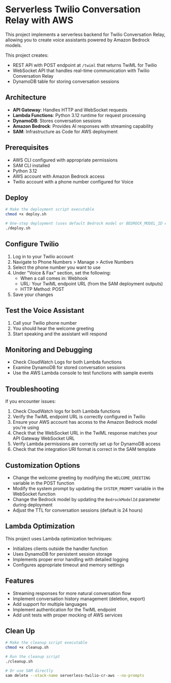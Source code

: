 # Serverless Twilio Conversation Relay with AWS

This project implements a serverless backend for Twilio Conversation Relay, allowing you to create voice assistants powered by Amazon Bedrock models.

This project creates:
- REST API with POST endpoint at `/twiml` that returns TwiML for Twilio
- WebSocket API that handles real-time communication with Twilio Conversation Relay
- DynamoDB table for storing conversation sessions

## Architecture

- **API Gateway**: Handles HTTP and WebSocket requests
- **Lambda Functions**: Python 3.12 runtime for request processing
- **DynamoDB**: Stores conversation sessions
- **Amazon Bedrock**: Provides AI responses with streaming capability
- **SAM**: Infrastructure as Code for AWS deployment

## Prerequisites

- AWS CLI configured with appropriate permissions
- SAM CLI installed
- Python 3.12
- AWS account with Amazon Bedrock access
- Twilio account with a phone number configured for Voice

## Deploy

```bash
# Make the deployment script executable
chmod +x deploy.sh

# One-step deployment (uses default Bedrock model or BEDROCK_MODEL_ID env var)
./deploy.sh
```

## Configure Twilio

1. Log in to your Twilio account
2. Navigate to Phone Numbers > Manage > Active Numbers
3. Select the phone number you want to use
4. Under "Voice & Fax" section, set the following:
   - When a call comes in: Webhook
   - URL: Your TwiML endpoint URL (from the SAM deployment outputs)
   - HTTP Method: POST
5. Save your changes

## Test the Voice Assistant

1. Call your Twilio phone number
2. You should hear the welcome greeting
3. Start speaking and the assistant will respond

## Monitoring and Debugging

- Check CloudWatch Logs for both Lambda functions
- Examine DynamoDB for stored conversation sessions
- Use the AWS Lambda console to test functions with sample events

## Troubleshooting

If you encounter issues:

1. Check CloudWatch logs for both Lambda functions
2. Verify the TwiML endpoint URL is correctly configured in Twilio
3. Ensure your AWS account has access to the Amazon Bedrock model you're using
4. Check that the WebSocket URL in the TwiML response matches your API Gateway WebSocket URL
5. Verify Lambda permissions are correctly set up for DynamoDB access
6. Check that the integration URI format is correct in the SAM template

## Customization Options

- Change the welcome greeting by modifying the `WELCOME_GREETING` variable in the POST function
- Modify the system prompt by updating the `SYSTEM_PROMPT` variable in the WebSocket function
- Change the Bedrock model by updating the `BedrockModelId` parameter during deployment
- Adjust the TTL for conversation sessions (default is 24 hours)

## Lambda Optimization

This project uses Lambda optimization techniques:
- Initializes clients outside the handler function
- Uses DynamoDB for persistent session storage
- Implements proper error handling with detailed logging
- Configures appropriate timeout and memory settings

## Features

- Streaming responses for more natural conversation flow
- Implement conversation history management (deletion, export)
- Add support for multiple languages
- Implement authentication for the TwiML endpoint
- Add unit tests with proper mocking of AWS services

## Clean Up

```bash
# Make the cleanup script executable
chmod +x cleanup.sh

# Run the cleanup script
./cleanup.sh

# Or use SAM directly
sam delete --stack-name serverless-twilio-cr-aws --no-prompts
```